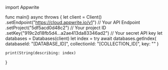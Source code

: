 import Appwrite

func main() async throws {
    let client = Client()
      .setEndpoint("https://cloud.appwrite.io/v1") // Your API Endpoint
      .setProject("5df5acd0d48c2") // Your project ID
      .setKey("919c2d18fb5d4...a2ae413da83346ad2") // Your secret API key
    let databases = Databases(client)
    let index = try await databases.getIndex(
        databaseId: "[DATABASE_ID]",
        collectionId: "[COLLECTION_ID]",
        key: ""
    )

    print(String(describing: index)
}
